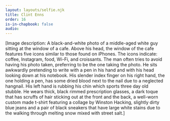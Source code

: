 ```yaml
---
layout: layouts/selfie.njk
title: Clint Enns
order: 16
is-in-chapbook: false
audio: 
---
```

[Image description: A black-and-white photo of a middle-aged white guy sitting at the window of a cafe. Above his head, the window of the cafe features five icons similar to those found on iPhones. The icons indicate: coffee, Instagram, food, Wi-Fi, and croissants. The man often tries to avoid having his photo taken, preferring to be the one taking the photo. He sits awkwardly pretending to write with a pen in his hand and with his head looking down at his notebook. His slender index finger on his right hand, the one holding a pen, has some dried blood next to the nail due to a neglected hangnail. His left hand is rubbing his chin which sports three day old stubble. He wears thick, black rimmed prescription glasses, a dark toque that has scruffs of hair sticking out at the front and the back, a well-worn custom made t-shirt featuring a collage by Winston Hacking, slightly dirty blue jeans and a pair of black sneakers that have large white stains due to the walking through melting snow mixed with street salt.]
